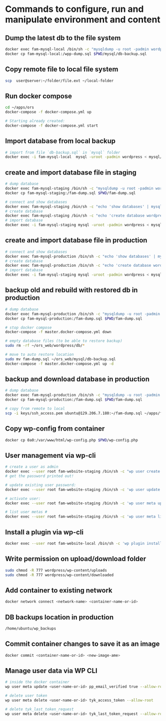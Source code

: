 # Commands to configure, run and manipulate environment and content #

## Dump the latest db to the file system ##

```sh
docker exec fam-mysql-local /bin/sh -c "mysqldump -u root -padmin wordpress > wpp-dump.sql"
docker cp fam-mysql-local:/wpp-dump.sql $PWD/mysql/db-backup.sql
```

## Copy remote file to local file system ##

```sh
scp  user@server:~/folder/file.ext ~/local-folder
```

## Run docker compose ##

```sh
cd ~/apps/ors
docker-compose -f docker-compose.yml up

# Starting already created:
docker-compose -f docker-compose.yml start
```

## Import database from local backup ##

```sh
# import from file `db-backup.sql` in `mysql` folder
docker exec -i fam-mysql-local  mysql -uroot -padmin wordpress < mysql/db-backup.sql
```

## create and import database file in staging ##

```sh
# dump database
docker exec fam-mysql-staging /bin/sh -c "mysqldump -u root -padmin wordpress > fam-dump.sql"
docker cp fam-mysql-staging:/fam-dump.sql $PWD/fam-dump.sql

# connect and show databases
docker exec fam-mysql-staging /bin/sh -c "echo 'show databases' | mysql -uroot -padmin"
# create database
docker exec fam-mysql-staging /bin/sh -c "echo 'create database wordpress' | mysql -uroot -padmin"
# import database
docker exec -i fam-mysql-staging mysql -uroot -padmin wordpress < mysql/db-backup.sql
```

## create and import database file in production ##

```sh
# connect and show databases
docker exec fam-mysql-production /bin/sh -c "echo 'show databases' | mysql -uroot -padmin"
# create database
docker exec fam-mysql-production /bin/sh -c "echo 'create database wordpress' | mysql -uroot -padmin"
# import database
docker exec -i fam-mysql-staging mysql -uroot -padmin wordpress < mysql/db-backup.sql
```

## backup old and rebuild with restored db in production ##

```sh
# dump database
docker exec fam-mysql-production /bin/sh -c "mysqldump -u root -padmin wordpress > fam-dump.sql"
docker cp fam-mysql-production:/fam-dump.sql $PWD/fam-dump.sql

# stop docker compose
docker-compose -f master.docker-compose.yml down

# empty database files (to be able to restore backup)
sudo rm -rf ~/ors_web/wordpress/db/*

# move to auto restore location
sudo mv fam-dump.sql ~/ors_web/mysql/db-backup.sql
docker-compose -f master.docker-compose.yml up -d
```

## backup and download database in production ##

```sh
# dump database
docker exec fam-mysql-production /bin/sh -c "mysqldump -u root -padmin wordpress > fam-dump.sql"
docker cp fam-mysql-production:/fam-dump.sql $PWD/fam-dump.sql

# copy from remote to local
scp -i keys/ssh_access.pem ubuntu@129.206.7.180:~/fam-dump.sql ~/apps/fam-dump.sql
```

## Copy wp-config from container ##

```sh
docker cp 0a0:/var/www/html/wp-config.php $PWD/wp-config.php
```

## User management via wp-cli ##

```sh
# create a user as admin
docker exec --user root fam-website-staging /bin/sh -c "wp user create <user-login> user@domain.tld --role=administrator --allow-root"
# get the password printed out!

# update existing user password:
docker exec --user root fam-website-staging /bin/sh -c 'wp user update 1005 --user_pass="123456" --allow-root'

# activate user:
docker exec --user root fam-website-staging /bin/sh -c 'wp user meta update <username-or-id> pending 0 --allow-root'

# list user metas #
docker exec --user root fam-website-staging /bin/sh -c 'wp user meta list <username-or-id> --allow-root'
```

## Install a plugin via wp-cli ##

```sh
docker exec --user root fam-website-local /bin/sh -c 'wp plugin install <plugin-sanitized-name> --allow-root'
```

## Write permission on upload/download folder ##

```sh
sudo chmod -R 777 wordpress/wp-content/uploads
sudo chmod -R 777 wordpress/wp-content/downloaded
```

## Add container to existing network ##

```sh
docker network connect <network-name> <container-name-or-id>
```

## DB backups location in production ##

```sh
/home/ubuntu/wp_backups
```

## Commit container changes to save it as an image ##

```sh
docker commit <container-name-or-id> <new-image-ame>
```

## Manage user data via WP CLI ##

```sh
# inside the docker container
wp user meta update <user-name-or-id> pp_email_verified true --allow-root

# delete user token
wp user meta delete <user-name-or-id> tyk_access_token --allow-root

# delete tyk_last_token_request
wp user meta delete <user-name-or-id> tyk_last_token_request --allow-root
```
